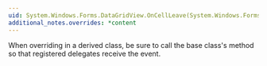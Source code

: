 ```yaml
---
uid: System.Windows.Forms.DataGridView.OnCellLeave(System.Windows.Forms.DataGridViewCellEventArgs)
additional_notes.overrides: *content
---
```


<p>When overriding <xref href="System.Windows.Forms.DataGridView.OnCellLeave(System.Windows.Forms.DataGridViewCellEventArgs)"></xref> in a derived class, be sure to call the base class's <xref href="System.Windows.Forms.DataGridView.OnCellLeave(System.Windows.Forms.DataGridViewCellEventArgs)"></xref> method so that registered delegates receive the event.</p>


